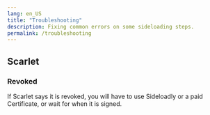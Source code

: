 ```yaml
---
lang: en_US
title: "Troubleshooting"
description: Fixing common errors on some sideloading steps.
permalink: /troubleshooting
---
```


## Scarlet

### Revoked

If Scarlet says it is revoked, you will have to use Sideloadly or a paid Certificate, or wait for when it is signed.

